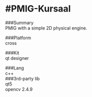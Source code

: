 #PMIG-Kursaal
=================================  

###Summary  
PMIG with a simple 2D physical engine.  
 
###Platform  
cross  
 
###Kit  
qt designer  

###Lang  
c++  
###3rd-party lib  
qt5  
opencv 2.4.9  


